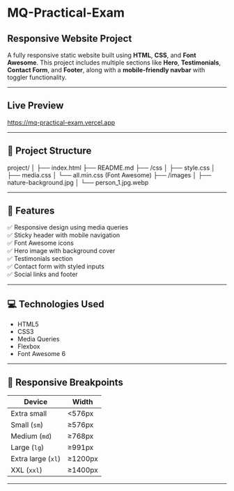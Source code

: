 # MQ-Practical-Exam

## Responsive Website Project

A fully responsive static website built using **HTML**, **CSS**, and **Font Awesome**. This project includes multiple sections like **Hero**, **Testimonials**, **Contact Form**, and **Footer**, along with a **mobile-friendly navbar** with toggler functionality.

---

## Live Preview

https://mq-practical-exam.vercel.app

---

## 📁 Project Structure

project/
│
├── index.html
├── README.md
├── /css
│ ├── style.css
│ ├── media.css
│ └── all.min.css (Font Awesome)
├── /images
│ ├── nature-background.jpg
│ └── person_1.jpg.webp

---

## 🚀 Features

✅ Responsive design using media queries  
✅ Sticky header with mobile navigation  
✅ Font Awesome icons  
✅ Hero image with background cover  
✅ Testimonials section  
✅ Contact form with styled inputs  
✅ Social links and footer

---

## 💻 Technologies Used

- HTML5
- CSS3
- Media Queries
- Flexbox
- Font Awesome 6

---

## 📱 Responsive Breakpoints

| Device           | Width              |
|------------------|--------------------|
| Extra small      | <576px             |
| Small (`sm`)     | ≥576px             |
| Medium (`md`)    | ≥768px             |
| Large (`lg`)     | ≥991px             |
| Extra large (`xl`)| ≥1200px           |
| XXL (`xxl`)      | ≥1400px            |

---


